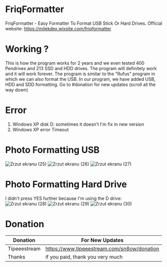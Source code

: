 # FriqFormatter
FriqFormatter - Easy Formatter To Format USB Stick Or Hard Drives. 
Official website: https://milekdex.wixsite.com/friqformatter

# Working ?
This is how the program works for 2 years and we even tested 400 Pendrives and 213 SSD and HDD drives. 
The program will definitely work and it will work forever.
The program is similar to the "Rufus" program in which we can also format the USB. In our program, we have added USB, HDD and SDD formatting.
Go to #donation for new updates (scroll all the way down)

# Error 
1. Windows XP disk D: sometimes it doesn't I'm fix in new version
2. Windows XP error Timeout 

# Photo Formatting USB
![Zrzut ekranu (25)](https://user-images.githubusercontent.com/80784394/112444141-05d8ec80-8d4e-11eb-89b7-e815c167cc77.png)
![Zrzut ekranu (26)](https://user-images.githubusercontent.com/80784394/112444136-04a7bf80-8d4e-11eb-9693-9d2e2b8fc37d.png)
![Zrzut ekranu (27)](https://user-images.githubusercontent.com/80784394/112444140-05405600-8d4e-11eb-9cd1-6883cee8fe93.png)


# Photo Formatting Hard Drive
I didn't press YES further because I'm using the D drive:
![Zrzut ekranu (28)](https://user-images.githubusercontent.com/80784394/112444864-c5c63980-8d4e-11eb-8973-bb01b9807917.png)
![Zrzut ekranu (29)](https://user-images.githubusercontent.com/80784394/112444857-c4950c80-8d4e-11eb-84a2-784a3e9609a1.png)
![Zrzut ekranu (30)](https://user-images.githubusercontent.com/80784394/112444863-c52da300-8d4e-11eb-8c87-7d390cf7b6a4.png)

# Donation
| Donation | For New Updates |
| --- | --- |
| Tipeeestream | https://www.tipeeestream.com/sn8ow/donation|
| Thanks | if you paid, thank you very much |


